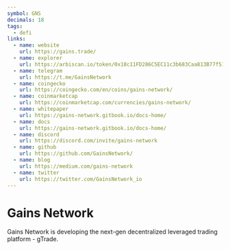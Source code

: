 ```yaml
---
symbol: GNS
decimals: 18
tags:
  - defi
links:
  - name: website
    url: https://gains.trade/
  - name: explorer
    url: https://arbiscan.io/token/0x18c11FD286C5EC11c3b683Caa813B77f5163A122
  - name: telegram
    url: https://t.me/GainsNetwork
  - name: coingecko
    url: https://coingecko.com/en/coins/gains-network/
  - name: coinmarketcap
    url: https://coinmarketcap.com/currencies/gains-network/
  - name: whitepaper
    url: https://gains-network.gitbook.io/docs-home/
  - name: docs
    url: https://gains-network.gitbook.io/docs-home/
  - name: discord
    url: https://discord.com/invite/gains-network
  - name: github
    url: https://github.com/GainsNetwork/
  - name: blog
    url: https://medium.com/gains-network
  - name: twitter
    url: https://twitter.com/GainsNetwork_io
---
```


# Gains Network

Gains Network is developing the next-gen decentralized leveraged trading platform - gTrade.
